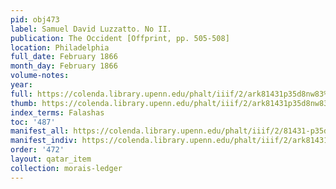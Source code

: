 ```yaml
---
pid: obj473
label: Samuel David Luzzatto. No II.
publication: The Occident [Offprint, pp. 505-508]
location: Philadelphia
full_date: February 1866
month_day: February 1866
volume-notes:
year:
full: https://colenda.library.upenn.edu/phalt/iiif/2/ark81431p35d8nw83%2FSHA256E-s3881050--ed4fee7ae8fff631ea9f826d3862e86dbecd3cc41120e8c1710fbee0488d99e9.jpeg/full/3500,/0/default.jpg
thumb: https://colenda.library.upenn.edu/phalt/iiif/2/ark81431p35d8nw83%2FSHA256E-s3881050--ed4fee7ae8fff631ea9f826d3862e86dbecd3cc41120e8c1710fbee0488d99e9.jpeg/full/!200,200/0/default.jpg
index_terms: Falashas
toc: '487'
manifest_all: https://colenda.library.upenn.edu/phalt/iiif/2/81431-p35d8nw83/manifest
manifest_indiv: https://colenda.library.upenn.edu/phalt/iiif/2/ark81431p35d8nw83%2FSHA256E-s3881050--ed4fee7ae8fff631ea9f826d3862e86dbecd3cc41120e8c1710fbee0488d99e9.jpeg
order: '472'
layout: qatar_item
collection: morais-ledger
---
```


